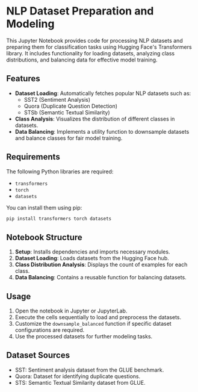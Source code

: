 # NLP Dataset Preparation and Modeling

This Jupyter Notebook provides code for processing NLP datasets and preparing them for classification tasks using Hugging Face's Transformers library. It includes functionality for loading datasets, analyzing class distributions, and balancing data for effective model training.

## Features

- **Dataset Loading**: Automatically fetches popular NLP datasets such as:
  - SST2 (Sentiment Analysis)
  - Quora (Duplicate Question Detection)
  - STSb (Semantic Textual Similarity)
- **Class Analysis**: Visualizes the distribution of different classes in datasets.
- **Data Balancing**: Implements a utility function to downsample datasets and balance classes for fair model training.

## Requirements

The following Python libraries are required:

- `transformers`
- `torch`
- `datasets`

You can install them using pip:

```bash
pip install transformers torch datasets
```

## Notebook Structure

1. **Setup**: Installs dependencies and imports necessary modules.
2. **Dataset Loading**: Loads datasets from the Hugging Face hub.
3. **Class Distribution Analysis**: Displays the count of examples for each class.
4. **Data Balancing**: Contains a reusable function for balancing datasets.

## Usage

1. Open the notebook in Jupyter or JupyterLab.
2. Execute the cells sequentially to load and preprocess the datasets.
3. Customize the `downsample_balanced` function if specific dataset configurations are required.
4. Use the processed datasets for further modeling tasks.

## Dataset Sources

- SST: Sentiment analysis dataset from the GLUE benchmark.
- Quora: Dataset for identifying duplicate questions.
- STS: Semantic Textual Similarity dataset from GLUE.

